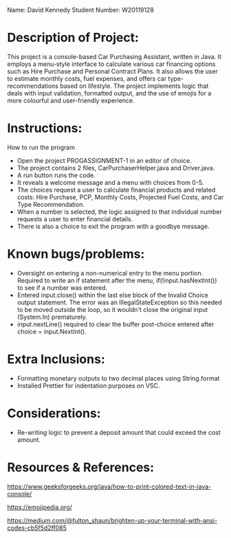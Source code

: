 
Name: David Kennedy 
Student Number: W20119128

Description of Project:
===================================================

This project is a console-based Car Purchasing Assistant, written in Java. It employs a menu-style interface to calculate various car financing options such as Hire Purchase and Personal Contract Plans. It also allows the user to estimate monthly costs, fuel expenses, and offers car type-recommendations based on lifestyle. The project implements logic that deals with input validation, formatted output, and the use of emojis for a more colourful and user-friendly experience.


Instructions:
=============

How to run the program
* Open the project PROGASSIGNMENT-1 in an editor of choice.
* The project contains 2 files, CarPurchaserHelper.java and Driver.java.
* A run button runs the code.
* It reveals a welcome message and a menu with choices from 0-5.
* The choices request a user to calculate financial products and related costs: Hire Purchase, PCP, Monthly Costs, Projected Fuel Costs, and Car Type Recommendation.
* When a number is selected, the logic assigned to that individual number requests a user to enter financial details.
* There is also a choice to exit the program with a goodbye message.



Known bugs/problems:
====================

* Oversight on entering a non-numerical entry to the menu portion. Required to write an if statement after the menu, if(!input.hasNextInt()) to see if a number was entered.
* Entered input.close() within the last else block of the Invalid Choice output statement. The error was an IllegalStateException so this needed to be moved outside the loop, so it wouldn't close the original input (System.In) prematurely.
* input.nextLine() required to clear the buffer post-choice entered after choice = input.NextInt().



Extra Inclusions:
====================

* Formatting monetary outputs to two decimal places using String.format
* Installed Prettier for indentation purposes on VSC.


Considerations:
====================

* Re-writing logic to prevent a deposit amount that could exceed the cost amount.


Resources & References:
====================

https://www.geeksforgeeks.org/java/how-to-print-colored-text-in-java-console/

https://emojipedia.org/

https://medium.com/@fulton_shaun/brighten-up-your-terminal-with-ansi-codes-cb5f5d2ff085


